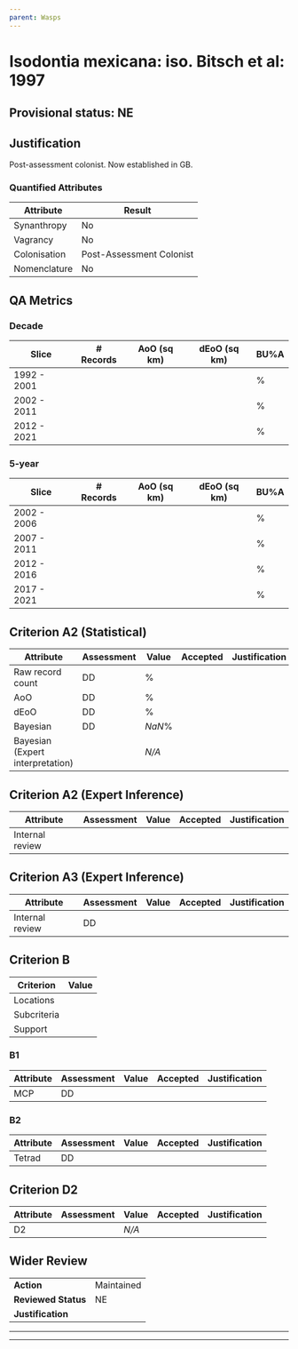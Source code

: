 ```yaml
---
parent: Wasps
---
```

# Isodontia mexicana: iso. Bitsch et al: 1997
## Provisional status: NE

## Justification
Post-assessment colonist. Now established in GB.
### Quantified Attributes
|Attribute|Result|
|---|---|
|Synanthropy|No|
|Vagrancy|No|
|Colonisation|Post-Assessment Colonist|
|Nomenclature|No|
## QA Metrics
### Decade
| Slice | # Records | AoO (sq km) | dEoO (sq km) |BU%A |
|---|---|---|---|---|
|1992 - 2001||||%|
|2002 - 2011||||%|
|2012 - 2021||||%|
### 5-year
| Slice | # Records | AoO (sq km) | dEoO (sq km) |BU%A |
|---|---|---|---|---|
|2002 - 2006||||%|
|2007 - 2011||||%|
|2012 - 2016||||%|
|2017 - 2021||||%|
## Criterion A2 (Statistical)
|Attribute|Assessment|Value|Accepted|Justification
|---|---|---|---|---|
|Raw record count|DD|%|||
|AoO|DD|%|||
|dEoO|DD|%|||
|Bayesian|DD|*NaN*%|||
|Bayesian (Expert interpretation)||*N/A*|||
## Criterion A2 (Expert Inference)
|Attribute|Assessment|Value|Accepted|Justification
|---|---|---|---|---|
|Internal review|||||
## Criterion A3 (Expert Inference)
|Attribute|Assessment|Value|Accepted|Justification
|---|---|---|---|---|
|Internal review|DD||||
## Criterion B
|Criterion| Value|
|---|---|
|Locations||
|Subcriteria||
|Support||
### B1
|Attribute|Assessment|Value|Accepted|Justification
|---|---|---|---|---|
|MCP|DD||||
### B2
|Attribute|Assessment|Value|Accepted|Justification
|---|---|---|---|---|
|Tetrad|DD||||
## Criterion D2
|Attribute|Assessment|Value|Accepted|Justification
|---|---|---|---|---|
|D2||*N/A*|||
## Wider Review
|  |  |
|---|---|
|**Action**|Maintained|
|**Reviewed Status**|NE|
|**Justification**||
---
 ---
 <br><br>
 
